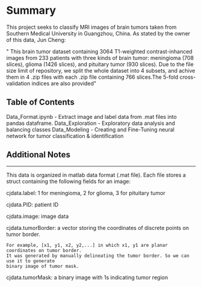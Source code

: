 # Summary

This project seeks to classify MRI images of brain tumors taken from Southern Medical University in Guangzhou, China. As stated by the owner of this data, Jun Cheng:

" This brain tumor dataset containing 3064 T1-weighted contrast-inhanced images
from 233 patients with three kinds of brain tumor: meningioma (708 slices), 
glioma (1426 slices), and pituitary tumor (930 slices). Due to the file size
limit of repository, we split the whole dataset into 4 subsets, and achive 
them in 4 .zip files with each .zip file containing 766 slices.The 5-fold
cross-validation indices are also provided"



## Table of Contents 

Data_Format.ipynb - Extract image and label data from .mat files into pandas dataframe.
Data_Exploration - Exploratory data analysis and balancing classes
Data_Modeling - Creating and Fine-Tuning neural network for tumor classification & identification

## Additional Notes
-----
This data is organized in matlab data format (.mat file). Each file stores a struct
containing the following fields for an image:

cjdata.label: 1 for meningioma, 2 for glioma, 3 for pituitary tumor

cjdata.PID: patient ID

cjdata.image: image data

cjdata.tumorBorder: a vector storing the coordinates of discrete points on tumor border.

	For example, [x1, y1, x2, y2,...] in which x1, y1 are planar coordinates on tumor border.
	It was generated by manually delineating the tumor border. So we can use it to generate
	binary image of tumor mask.
		
cjdata.tumorMask: a binary image with 1s indicating tumor region




